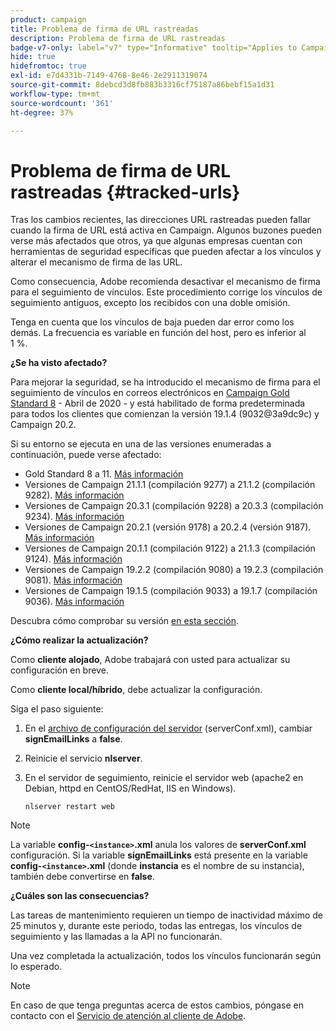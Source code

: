 ```yaml
---
product: campaign
title: Problema de firma de URL rastreadas
description: Problema de firma de URL rastreadas
badge-v7-only: label="v7" type="Informative" tooltip="Applies to Campaign Classic v7 only"
hide: true
hidefromtoc: true
exl-id: e7d4331b-7149-4768-8e46-2e2911319074
source-git-commit: 8debcd3d8fb883b3316cf75187a86bebf15a1d31
workflow-type: tm+mt
source-wordcount: '361'
ht-degree: 37%

---
```


# Problema de firma de URL rastreadas {#tracked-urls}



Tras los cambios recientes, las direcciones URL rastreadas pueden fallar cuando la firma de URL está activa en Campaign. Algunos buzones pueden verse más afectados que otros, ya que algunas empresas cuentan con herramientas de seguridad específicas que pueden afectar a los vínculos y alterar el mecanismo de firma de las URL.

Como consecuencia, Adobe recomienda desactivar el mecanismo de firma para el seguimiento de vínculos. Este procedimiento corrige los vínculos de seguimiento antiguos, excepto los recibidos con una doble omisión.

Tenga en cuenta que los vínculos de baja pueden dar error como los demás. La frecuencia es variable en función del host, pero es inferior al 1 %.

**¿Se ha visto afectado?**

Para mejorar la seguridad, se ha introducido el mecanismo de firma para el seguimiento de vínculos en correos electrónicos en [Campaign Gold Standard 8](../../rn/using/gold-standard.md#gs8) - Abril de 2020 - y está habilitado de forma predeterminada para todos los clientes que comienzan la versión 19.1.4 (9032@3a9dc9c) y Campaign 20.2.

Si su entorno se ejecuta en una de las versiones enumeradas a continuación, puede verse afectado:

* Gold Standard 8 a 11. [Más información](../../rn/using/gold-standard.md#gs-8)
* Versiones de Campaign 21.1.1 (compilación 9277) a 21.1.2 (compilación 9282). [Más información](../../rn/using/latest-release.md)
* Versiones de Campaign 20.3.1 (compilación 9228) a 20.3.3 (compilación 9234). [Más información](../../rn/using/release--2020.md#release-20-3)
* Versiones de Campaign 20.2.1 (versión 9178) a 20.2.4 (versión 9187). [Más información](../../rn/using/release--2020.md#release-20-2)
* Versiones de Campaign 20.1.1 (compilación 9122) a 21.1.3 (compilación 9124). [Más información](../../rn/using/release--2020.md#release-20-1)
* Versiones de Campaign 19.2.2 (compilación 9080) a 19.2.3 (compilación 9081). [Más información](../../rn/using/release--2019.md#release-19-2)
* Versiones de Campaign 19.1.5 (compilación 9033) a 19.1.7 (compilación 9036). [Más información](../../rn/using/release--2019.md#release-19-1)


Descubra cómo comprobar su versión [en esta sección](../../platform/using/launching-adobe-campaign.md#getting-your-campaign-version).

**¿Cómo realizar la actualización?**

Como **cliente alojado**, Adobe trabajará con usted para actualizar su configuración en breve.

Como **cliente local/híbrido**, debe actualizar la configuración.

Siga el paso siguiente:

1. En el [archivo de configuración del servidor](../../installation/using/the-server-configuration-file.md) (serverConf.xml), cambiar **signEmailLinks** a **false**.
1. Reinicie el servicio **nlserver**.
1. En el servidor de seguimiento, reinicie el servidor web (apache2 en Debian, httpd en CentOS/RedHat, IIS en Windows).

   ```
   nlserver restart web
   ```

>[!NOTE]
>
>La variable **config-`<instance>`.xml** anula los valores de **serverConf.xml** configuración. Si la variable **signEmailLinks** está presente en la variable  **config-`<instance>`.xml** (donde **instancia** es el nombre de su instancia), también debe convertirse en **false**.

**¿Cuáles son las consecuencias?**

Las tareas de mantenimiento requieren un tiempo de inactividad máximo de 25 minutos y, durante este periodo, todas las entregas, los vínculos de seguimiento y las llamadas a la API no funcionarán.

Una vez completada la actualización, todos los vínculos funcionarán según lo esperado.

>[!NOTE]
>
>En caso de que tenga preguntas acerca de estos cambios, póngase en contacto con el [Servicio de atención al cliente de Adobe](https://helpx.adobe.com/es/enterprise/admin-guide.html/enterprise/using/support-for-experience-cloud.ug.html).
